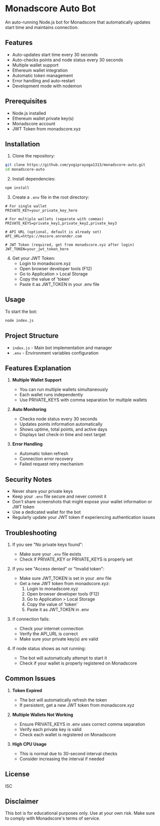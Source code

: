 # Monadscore Auto Bot

An auto-running Node.js bot for Monadscore that automatically updates start time and maintains connection.

## Features

- Auto-updates start time every 30 seconds
- Auto-checks points and node status every 30 seconds
- Multiple wallet support
- Ethereum wallet integration
- Automatic token management
- Error handling and auto-restart
- Development mode with nodemon

## Prerequisites

- Node.js installed
- Ethereum wallet private key(s)
- Monadscore account
- JWT Token from monadscore.xyz

## Installation

1. Clone the repository:
```bash
git clone https://github.com/yogiprayoga1313/monadscore-auto.git
cd monadscore-auto
```

2. Install dependencies:
```bash
npm install
```

3. Create a `.env` file in the root directory:
```env
# For single wallet
PRIVATE_KEY=your_private_key_here

# For multiple wallets (separate with commas)
PRIVATE_KEYS=private_key1,private_key2,private_key3

# API URL (optional, default is already set)
API_URL=https://mscore.onrender.com

# JWT Token (required, get from monadscore.xyz after login)
JWT_TOKEN=your_jwt_token_here
```

4. Get your JWT Token:
   - Login to monadscore.xyz
   - Open browser developer tools (F12)
   - Go to Application > Local Storage
   - Copy the value of 'token'
   - Paste it as JWT_TOKEN in your .env file

## Usage

To start the bot:
```bash
node index.js
```

## Project Structure

- `index.js` - Main bot implementation and manager
- `.env` - Environment variables configuration

## Features Explanation

1. **Multiple Wallet Support**
   - You can run multiple wallets simultaneously
   - Each wallet runs independently
   - Use PRIVATE_KEYS with comma separation for multiple wallets

2. **Auto Monitoring**
   - Checks node status every 30 seconds
   - Updates points information automatically
   - Shows uptime, total points, and active days
   - Displays last check-in time and next target

3. **Error Handling**
   - Automatic token refresh
   - Connection error recovery
   - Failed request retry mechanism

## Security Notes

- Never share your private keys
- Keep your `.env` file secure and never commit it
- Don't share screenshots that might expose your wallet information or JWT token
- Use a dedicated wallet for the bot
- Regularly update your JWT token if experiencing authentication issues

## Troubleshooting

1. If you see "No private keys found":
   - Make sure your `.env` file exists
   - Check if PRIVATE_KEY or PRIVATE_KEYS is properly set

2. If you see "Access denied" or "Invalid token":
   - Make sure JWT_TOKEN is set in your .env file
   - Get a new JWT token from monadscore.xyz:
     1. Login to monadscore.xyz
     2. Open browser developer tools (F12)
     3. Go to Application > Local Storage
     4. Copy the value of 'token'
     5. Paste it as JWT_TOKEN in .env

3. If connection fails:
   - Check your internet connection
   - Verify the API_URL is correct
   - Make sure your private key(s) are valid

4. If node status shows as not running:
   - The bot will automatically attempt to start it
   - Check if your wallet is properly registered on Monadscore

## Common Issues

1. **Token Expired**
   - The bot will automatically refresh the token
   - If persistent, get a new JWT token from monadscore.xyz

2. **Multiple Wallets Not Working**
   - Ensure PRIVATE_KEYS in .env uses correct comma separation
   - Verify each private key is valid
   - Check each wallet is registered on Monadscore

3. **High CPU Usage**
   - This is normal due to 30-second interval checks
   - Consider increasing the interval if needed

## License

ISC

## Disclaimer

This bot is for educational purposes only. Use at your own risk. Make sure to comply with Monadscore's terms of service. 